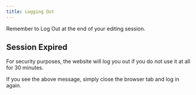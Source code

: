 ```yaml
---
title: Logging Out
---
```

Remember to Log Out at the end of your editing session.

## Session Expired

For security purposes, the website will log you out if you do not use it at all for 30 minutes.

If you see the above message, simply close the browser tab and log in again.